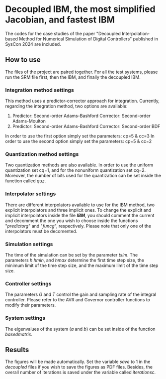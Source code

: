 # Decoupled IBM, the most simplified Jacobian, and fastest IBM
The codes for the case studies of the paper "Decoupled Interpolation-based Method for Numerical Simulation of Digital Controllers" published in SysCon 2024 are included.
## How to use
The files of the project are paired together. For all the test systems, please run the SRM file first, then the IBM, and finally the decoupled IBM.

### Integration method settings

This method uses a predictor-corrector approach for integration. Currently, regarding the integration method, two options are available:
1. Predictor: Second-order Adams-Bashford  Corrector: Second-order Adams-Moulton
1. Predictor: Second-order Adams-Bashford  Corrector: Second-order BDF

In order to use the first option simply set the parameters: cp=5 & cc=3
In order to use the second option simply set the parameters: cp=5 & cc=2

### Quantization method settings

Two quantization methods are also available. In order to use the uniform quantization set cq=1, and for the nonuniform quantization set cq=2. Moreover, the number of bits used for the quantization can be set inside the function called *quz*.

### Interpolator settings
There are different interpolators available to use for the IBM method, two explicit interpolators and three implicit ones. To change the explicit and implicit interpolators inside the file __*IBM*__, you should comment the current and decomment the one you wish to choose inside the functions "*predictorg*" and "*funcg*", respectively. Please note that only one of the interpolators must be decomented.

### Simulation settings

The time of the simulation can be set by the parameter *tsim*. The parameters *h* *hmin*, and *hmax* determine the first time step size, the minimum limit of the time step size, and the maximum limit of the time step size.

### Controller settings

The parameters *G* and *T* control the gain and sampling rate of the integral controller. Please refer to the AVR and Governor controller functions to modify their parameters.

### System settings

The eigenvalues of the system (*a* and *b*) can be set inside of the function *basedmatrix*.

## Results

The figures will be made automatically. Set the variable *save* to 1 in the *decoupled* files if you wish to save the figures as PDF files. Besides, the overall number of iterations is saved under the variable called *iterationsc*.
